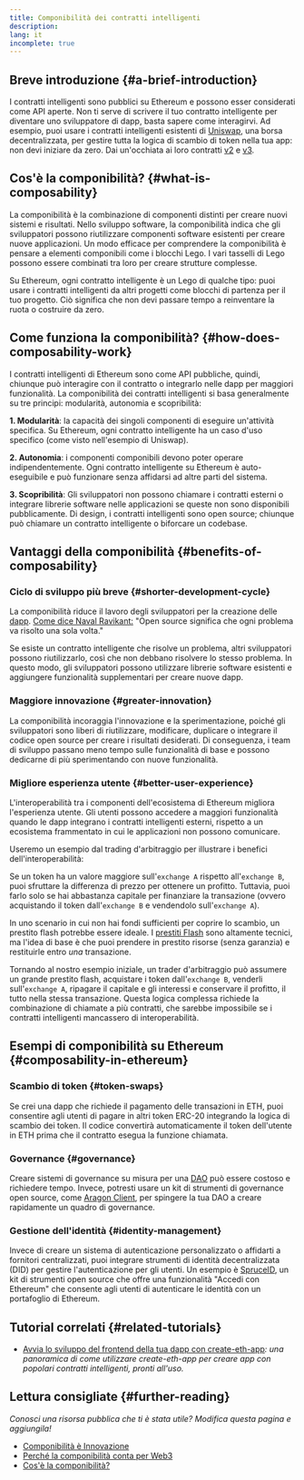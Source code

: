 ```yaml
---
title: Componibilità dei contratti intelligenti
description:
lang: it
incomplete: true
---
```


## Breve introduzione {#a-brief-introduction}

I contratti intelligenti sono pubblici su Ethereum e possono esser considerati come API aperte. Non ti serve di scrivere il tuo contratto intelligente per diventare uno sviluppatore di dapp, basta sapere come interagirvi. Ad esempio, puoi usare i contratti intelligenti esistenti di [Uniswap](https://uniswap.exchange/swap), una borsa decentralizzata, per gestire tutta la logica di scambio di token nella tua app: non devi iniziare da zero. Dai un'occhiata ai loro contratti [v2](https://github.com/Uniswap/uniswap-v2-core/tree/master/contracts) e [v3](https://github.com/Uniswap/uniswap-v3-core/tree/main/contracts).

## Cos'è la componibilità? {#what-is-composability}

La componibilità è la combinazione di componenti distinti per creare nuovi sistemi e risultati. Nello sviluppo software, la componibilità indica che gli sviluppatori possono riutilizzare componenti software esistenti per creare nuove applicazioni. Un modo efficace per comprendere la componibilità è pensare a elementi componibili come i blocchi Lego. I vari tasselli di Lego possono essere combinati tra loro per creare strutture complesse.

Su Ethereum, ogni contratto intelligente è un Lego di qualche tipo: puoi usare i contratti intelligenti da altri progetti come blocchi di partenza per il tuo progetto. Ciò significa che non devi passare tempo a reinventare la ruota o costruire da zero.

## Come funziona la componibilità? {#how-does-composability-work}

I contratti intelligenti di Ethereum sono come API pubbliche, quindi, chiunque può interagire con il contratto o integrarlo nelle dapp per maggiori funzionalità. La componibilità dei contratti intelligenti si basa generalmente su tre principi: modularità, autonomia e scopribilità:

**1. Modularità**: la capacità dei singoli componenti di eseguire un'attività specifica. Su Ethereum, ogni contratto intelligente ha un caso d'uso specifico (come visto nell'esempio di Uniswap).

**2. Autonomia**: i componenti componibili devono poter operare indipendentemente. Ogni contratto intelligente su Ethereum è auto-eseguibile e può funzionare senza affidarsi ad altre parti del sistema.

**3. Scopribilità**: Gli sviluppatori non possono chiamare i contratti esterni o integrare librerie software nelle applicazioni se queste non sono disponibili pubblicamente. Di design, i contratti intelligenti sono open source; chiunque può chiamare un contratto intelligente o biforcare un codebase.

## Vantaggi della componibilità {#benefits-of-composability}

### Ciclo di sviluppo più breve {#shorter-development-cycle}

La componibilità riduce il lavoro degli sviluppatori per la creazione delle [dapp](/dapps/#what-are-dapps). [Come dice Naval Ravikant:](https://twitter.com/naval/status/1444366754650656770) "Open source significa che ogni problema va risolto una sola volta."

Se esiste un contratto intelligente che risolve un problema, altri sviluppatori possono riutilizzarlo, così che non debbano risolvere lo stesso problema. In questo modo, gli sviluppatori possono utilizzare librerie software esistenti e aggiungere funzionalità supplementari per creare nuove dapp.

### Maggiore innovazione {#greater-innovation}

La componibilità incoraggia l'innovazione e la sperimentazione, poiché gli sviluppatori sono liberi di riutilizzare, modificare, duplicare o integrare il codice open source per creare i risultati desiderati. Di conseguenza, i team di sviluppo passano meno tempo sulle funzionalità di base e possono dedicarne di più sperimentando con nuove funzionalità.

### Migliore esperienza utente {#better-user-experience}

L'interoperabilità tra i componenti dell'ecosistema di Ethereum migliora l'esperienza utente. Gli utenti possono accedere a maggiori funzionalità quando le dapp integrano i contratti intelligenti esterni, rispetto a un ecosistema frammentato in cui le applicazioni non possono comunicare.

Useremo un esempio dal trading d'arbitraggio per illustrare i benefici dell'interoperabilità:

Se un token ha un valore maggiore sull'`exchange A` rispetto all'`exchange B`, puoi sfruttare la differenza di prezzo per ottenere un profitto. Tuttavia, puoi farlo solo se hai abbastanza capitale per finanziare la transazione (ovvero acquistando il token dall'`exchange B` e vendendolo sull'`exchange A`).

In uno scenario in cui non hai fondi sufficienti per coprire lo scambio, un prestito flash potrebbe essere ideale. I [prestiti Flash](/defi/#flash-loans) sono altamente tecnici, ma l'idea di base è che puoi prendere in prestito risorse (senza garanzia) e restituirle entro _una_ transazione.

Tornando al nostro esempio iniziale, un trader d'arbitraggio può assumere un grande prestito flash, acquistare i token dall'`exchange B`, venderli sull'`exchange A`, ripagare il capitale e gli interessi e conservare il profitto, il tutto nella stessa transazione. Questa logica complessa richiede la combinazione di chiamate a più contratti, che sarebbe impossibile se i contratti intelligenti mancassero di interoperabilità.

## Esempi di componibilità su Ethereum {#composability-in-ethereum}

### Scambio di token {#token-swaps}

Se crei una dapp che richiede il pagamento delle transazioni in ETH, puoi consentire agli utenti di pagare in altri token ERC-20 integrando la logica di scambio dei token. Il codice convertirà automaticamente il token dell'utente in ETH prima che il contratto esegua la funzione chiamata.

### Governance {#governance}

Creare sistemi di governance su misura per una [DAO](/dao/) può essere costoso e richiedere tempo. Invece, potresti usare un kit di strumenti di governance open source, come [Aragon Client](https://client.aragon.org/), per spingere la tua DAO a creare rapidamente un quadro di governance.

### Gestione dell'identità {#identity-management}

Invece di creare un sistema di autenticazione personalizzato o affidarti a fornitori centralizzati, puoi integrare strumenti di identità decentralizzata (DID) per gestire l'autenticazione per gli utenti. Un esempio è [SpruceID](https://www.spruceid.com/), un kit di strumenti open source che offre una funzionalità "Accedi con Ethereum" che consente agli utenti di autenticare le identità con un portafoglio di Ethereum.

## Tutorial correlati {#related-tutorials}

- [Avvia lo sviluppo del frontend della tua dapp con create-eth-app](/developers/tutorials/kickstart-your-dapp-frontend-development-with-create-eth-app/)_: una panoramica di come utilizzare create-eth-app per creare app con popolari contratti intelligenti, pronti all'uso._

## Lettura consigliate {#further-reading}

_Conosci una risorsa pubblica che ti è stata utile? Modifica questa pagina e aggiungila!_

- [Componibilità è Innovazione](https://future.a16z.com/how-composability-unlocks-crypto-and-everything-else/)
- [Perché la componibilità conta per Web3](https://hackernoon.com/why-composability-matters-for-web3)
- [Cos'è la componibilità?](https://blog.aragon.org/what-is-composability/#:~:text=Aragon,connect%20to%20every%20other%20piece.)
